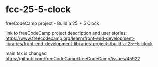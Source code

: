 # fcc-25-5-clock
freeCodeCamp project - Build a 25 + 5 Clock

link to freeCodeCamp project description and user stories:
https://www.freecodecamp.org/learn/front-end-development-libraries/front-end-development-libraries-projects/build-a-25--5-clock

main.tsx is changed 
https://github.com/freeCodeCamp/freeCodeCamp/issues/45922